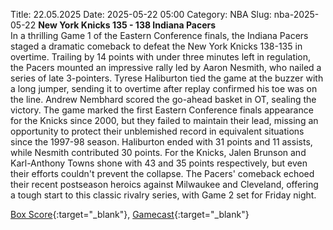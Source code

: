 Title: 22.05.2025
Date: 2025-05-22 05:00
Category: NBA 
Slug: nba-2025-05-22 
**New York Knicks 135 - 138 Indiana Pacers**  
In a thrilling Game 1 of the Eastern Conference finals, the Indiana Pacers staged a dramatic comeback to defeat the New York Knicks 138-135 in overtime. Trailing by 14 points with under three minutes left in regulation, the Pacers mounted an impressive rally led by Aaron Nesmith, who nailed a series of late 3-pointers. Tyrese Haliburton tied the game at the buzzer with a long jumper, sending it to overtime after replay confirmed his toe was on the line. Andrew Nembhard scored the go-ahead basket in OT, sealing the victory. The game marked the first Eastern Conference finals appearance for the Knicks since 2000, but they failed to maintain their lead, missing an opportunity to protect their unblemished record in equivalent situations since the 1997-98 season. Haliburton ended with 31 points and 11 assists, while Nesmith contributed 30 points. For the Knicks, Jalen Brunson and Karl-Anthony Towns shone with 43 and 35 points respectively, but even their efforts couldn't prevent the collapse. The Pacers' comeback echoed their recent postseason heroics against Milwaukee and Cleveland, offering a tough start to this classic rivalry series, with Game 2 set for Friday night. 

[Box Score](/game/ind-vs-nyk-0042400301/box-score){:target="_blank"}, [Gamecast](/game/ind-vs-nyk-0042400301){:target="_blank"}<br>

